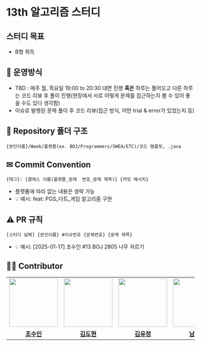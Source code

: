 # 13th 알고리즘 스터디

## 스터디 목표
- B형 취득

## 📕 운영방식

- TBD : 매주 월, 목요일 19:00 to 20:30 대면 진행 **혹은** 하루는 풀어오고 다른 하루는 코드 리뷰 후 풀이 진행(현장에서 서로 어떻게 문제를 접근하는지 볼 수 있어 좋을 수도 있다 생각함)
- 이슈로 발행된 문제 풀이 후 코드 리뷰(접근 방식, 어떤 trial & error가 있었는지 등)

## 📁 Repository 폴더 구조
```
{본인이름}/Week/플랫폼(ex. BOJ/Programmers/SWEA/ETC)/코드 템플릿, .java
```


## ✉ Commit Convention
```
{태그}: {클래스 이름(플랫폼_문제  번호_문제 제목)} {커밋 메시지}
```
- 플랫폼에 따라 없는 내용은 생략 가능
- 💡 예시: feat: PGS_다트_게임 알고리즘 구현

## ⚠️ PR 규칙
```
[스터디 날짜] {본인이름} #이슈번호 {문제번호} {문제 제목}
```
- 💡 예시: [2025-01-17] 조수인 #13 BOJ 2805 나무 자르기

## 👨‍🎓 Contributor

<table>
  <tr>
      <td align="center"><img src="" width="130px;" alt=""/><br /><sub></td>
      <td align="center"><img src="" width="130px;" alt=""/><br /></td>
      <td align="center"><img src="" width="130px;" alt=""/><br /></td>
      <td align="center"><img src="" width="130px;" alt=""/><br /></td>
    </tr>
    <tr>
    <td align="center"><a href="https://github.com/whtndls"><b>조수인</b></a><br /></td>
    <td align="center"><a href="https://github.com/dojin8351"><b>김도현</b></a><br /></td>
    <td align="center"><a href="https://github.com/dbwjdvva"><b>김유정</b></a><br /></td>
    <td align="center"><a href="https://github.com/"Namhyeonug><b>남현욱</b></a><br /></td>
  </tr>
</table></br>
